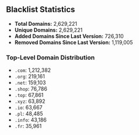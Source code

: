 ## Blacklist Statistics

- **Total Domains:** 2,629,221
- **Unique Domains:** 2,629,221
- **Added Domains Since Last Version:** 726,310
- **Removed Domains Since Last Version:** 1,119,005

### Top-Level Domain Distribution

-  `.com`: 1,212,382
-  `.org`: 219,161
-  `.net`: 159,103
-  `.shop`: 76,786
-  `.top`: 67,861
-  `.xyz`: 63,892
-  `.io`: 63,667
-  `.pl`: 48,485
-  `.info`: 43,186
-  `.fr`: 35,961
